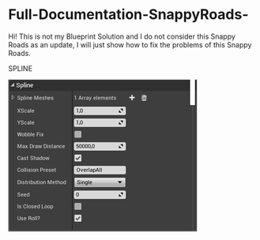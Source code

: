 # Full-Documentation-SnappyRoads-
Hi! This is not my Blueprint Solution and I do not consider this Snappy Roads as an update, I will just show how to fix the problems of this Snappy Roads.



SPLINE

![SCREENSHOT](ScreenshotSpline.jpg)
